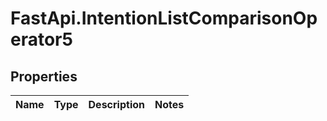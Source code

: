 # FastApi.IntentionListComparisonOperator5

## Properties
Name | Type | Description | Notes
------------ | ------------- | ------------- | -------------
